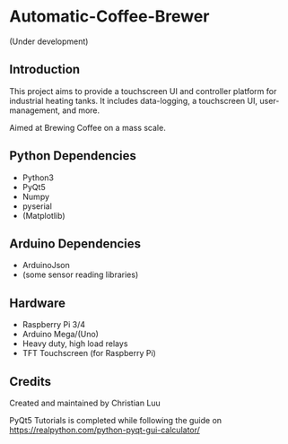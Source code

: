 # Automatic-Coffee-Brewer
(Under development)
## Introduction
This project aims to provide a touchscreen UI and controller platform for industrial heating tanks. It includes data-logging, a touchscreen UI, user-management, and more.

Aimed at Brewing Coffee on a mass scale.

## Python Dependencies
- Python3
- PyQt5
- Numpy
- pyserial
- (Matplotlib)

## Arduino Dependencies
- ArduinoJson
- (some sensor reading libraries)

## Hardware
- Raspberry Pi 3/4
- Arduino Mega/(Uno)
- Heavy duty, high load relays
- TFT Touchscreen (for Raspberry Pi)

## Credits
Created and maintained by Christian Luu

PyQt5 Tutorials is completed while following the guide on https://realpython.com/python-pyqt-gui-calculator/
